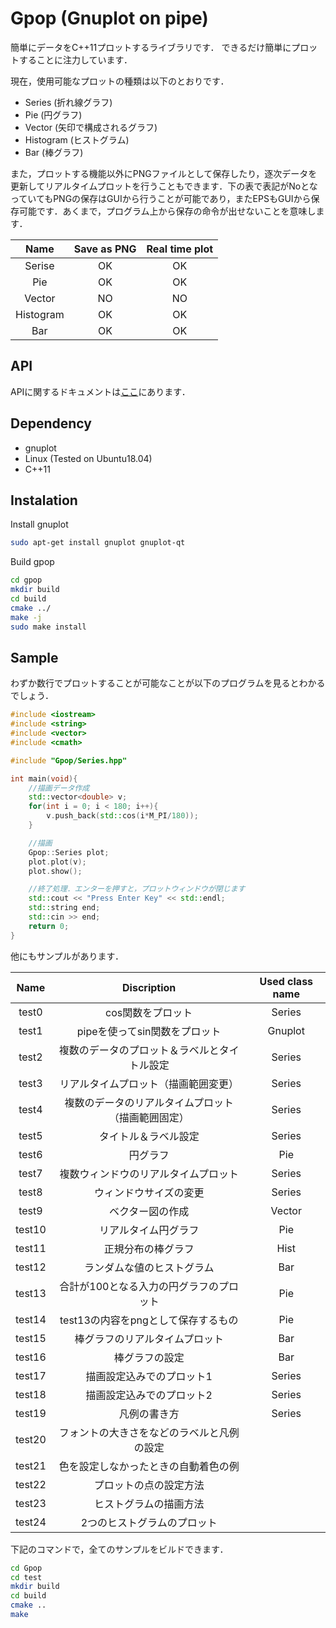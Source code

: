 # Gpop (Gnuplot on pipe)

簡単にデータをC++11プロットするライブラリです．
できるだけ簡単にプロットすることに注力しています．

現在，使用可能なプロットの種類は以下のとおりです．

- Series (折れ線グラフ)
- Pie (円グラフ)
- Vector (矢印で構成されるグラフ)
- Histogram (ヒストグラム)
- Bar (棒グラフ)

また，プロットする機能以外にPNGファイルとして保存したり，逐次データを更新してリアルタイムプロットを行うこともできます．下の表で表記がNoとなっていてもPNGの保存はGUIから行うことが可能であり，またEPSもGUIから保存可能です．あくまで，プログラム上から保存の命令が出せないことを意味します．

|Name|Save as PNG|Real time plot|
|:----:|:-----------:|:--------------:|
|Serise|OK       |OK            |
|Pie|  OK        |OK            |
|Vector|NO       |NO            |
|Histogram|  OK  |OK      |
|Bar| OK        |OK             |

## API 

APIに関するドキュメントは[ここ](docs/html/index.html)にあります．

## Dependency

- gnuplot
- Linux (Tested on Ubuntu18.04)
- C++11

## Instalation

Install gnuplot
```sh
sudo apt-get install gnuplot gnuplot-qt
```

Build gpop
```sh
cd gpop
mkdir build
cd build
cmake ../
make -j
sudo make install
```

## Sample
わずか数行でプロットすることが可能なことが以下のプログラムを見るとわかるでしょう．

```cpp
#include <iostream>
#include <string>
#include <vector>
#include <cmath>

#include "Gpop/Series.hpp"

int main(void){
	//描画データ作成
	std::vector<double> v;
	for(int i = 0; i < 180; i++){
		v.push_back(std::cos(i*M_PI/180));
	}

	//描画
	Gpop::Series plot;
	plot.plot(v);
	plot.show();

	//終了処理．エンターを押すと，プロットウィンドウが閉じます
	std::cout << "Press Enter Key" << std::endl;
	std::string end;
	std::cin >> end;
	return 0;
}
```

他にもサンプルがあります．

|Name|Discription|Used class name|
|:----:|:---------:|:-------------:|
|test0     |cos関数をプロット|Series|
|test1     |pipeを使ってsin関数をプロット|Gnuplot|
|test2     |複数のデータのプロット＆ラベルとタイトル設定|Series|
|test3     |リアルタイムプロット（描画範囲変更）|Series|
|test4     |複数のデータのリアルタイムプロット（描画範囲固定）|Series|
|test5     |タイトル＆ラベル設定|Series|
|test6     |円グラフ|Pie|
|test7     |複数ウィンドウのリアルタイムプロット|Series|
|test8     |ウィンドウサイズの変更|Series|
|test9     |ベクター図の作成|Vector|
|test10    |リアルタイム円グラフ|Pie|
|test11    |正規分布の棒グラフ|Hist|
|test12    |ランダムな値のヒストグラム|Bar|
|test13    |合計が100となる入力の円グラフのプロット|Pie|
|test14    |test13の内容をpngとして保存するもの|Pie|
|test15    |棒グラフのリアルタイムプロット|Bar|
|test16    |棒グラフの設定|Bar|
|test17    |描画設定込みでのプロット1|Series|
|test18    |描画設定込みでのプロット2|Series|
|test19    |凡例の書き方|Series|
|test20    | フォントの大きさをなどのラベルと凡例の設定|
|test21	   |色を設定しなかったときの自動着色の例	|
|test22		|プロットの点の設定方法|
|test23		|ヒストグラムの描画方法|
|test24		|2つのヒストグラムのプロット|

下記のコマンドで，全てのサンプルをビルドできます．

```sh
cd Gpop
cd test
mkdir build
cd build
cmake ..
make
```

